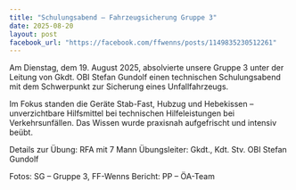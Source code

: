 ```yaml
---
title: "Schulungsabend – Fahrzeugsicherung Gruppe 3"
date: 2025-08-20
layout: post
facebook_url: "https://facebook.com/ffwenns/posts/1149835230512261"
---
```

Am Dienstag, dem 19. August 2025, absolvierte unsere Gruppe 3 unter der Leitung von Gkdt. OBI Stefan Gundolf einen technischen Schulungsabend mit dem Schwerpunkt zur Sicherung eines Unfallfahrzeugs. 

Im Fokus standen die Geräte Stab-Fast, Hubzug  und Hebekissen  – unverzichtbare Hilfsmittel bei technischen Hilfeleistungen bei Verkehrsunfällen. Das Wissen wurde praxisnah aufgefrischt und intensiv beübt. 

Details zur Übung:
 RFA mit 7 Mann
 Übungsleiter: Gkdt., Kdt. Stv. OBI Stefan Gundolf

 Fotos: SG – Gruppe 3, FF-Wenns
 Bericht: PP – ÖA-Team
